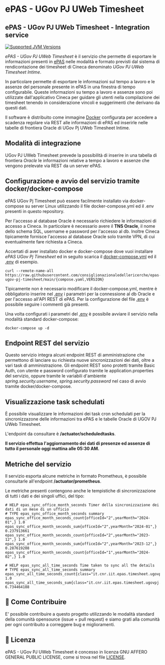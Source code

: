 # ePAS - UGov PJ UWeb  Timesheet
## ePAS - UGov PJ UWeb Timesheet - Integration service

[![Supported JVM Versions](https://img.shields.io/badge/JVM-17-brightgreen.svg?style=for-the-badge&logo=Java)](https://openjdk.java.net/install/)

*ePAS - UGov PJ UWeb Timesheet* è il servizio che permette di esportare le informazioni presenti in
[ePAS](https://epas.projects.iit.cnr.it) nelle modalità e formato previsti dal sistema di rendicontazione dei timesheet di Cineca denominato *UGov PJ UWeb Timesheet Intime*.

In particolare permette di esportare le informazioni sul tempo a lavoro e le assenze del personale
presente in ePAS in una finestra di tempo configurabile.
Queste informazioni su tempo a lavoro e assenze sono poi utilizzate dall'applicativo Cineca per
guidare gli utenti nella compilazione dei timesheet tenendo in considerazione vincoli e
suggerimenti che derivano da questi dati.

Il software è distribuito come immagine [Docker](https://docker.com) 
configurata per accedere a scadenza regolare via REST alle informazioni di ePAS ed inserirle
nelle tabelle di frontiera Oracle di UGov Pj UWeb Timesheet Intime.

## Modalità di integrazione

UGov PJ UWeb Timesheet prevede la possibilità di inserire in una tabella di frontiera *Oracle* le
informazioni relative a tempo a lavoro e assenze che vengono prelevate via REST da un server ePAS.

## Configurazione e avvio del servizio tramite docker/docker-compose

ePAS UGov Pj Timesheet può essere facilmente installato via docker-compose su server Linux
utilizzando il file docker-compose.yml ed il .env presenti in questo repository.

Per l'accesso al database Oracle è necessario richiedere le informazioni di accesso a Cineca.
In particolare è necessario avere il **TNS Oracle**, il nome dello schema SQL, username 
e password per l'accesso al db. 
Inoltre Cineca tipicamente fornisce l'accesso al database Oracle solo tramite VPN, di cui
eventualmente fare richiesta a Cineca.

Accertati di aver installato docker e docker-compose dove vuoi installare *ePAS UGov Pj Timesheet*
ed in seguito scarica il [docker-compose.yml](docker-compose.yml) ed il [.env](.env) di esempio.

```
curl --remote-name-all https://raw.githubusercontent.com/consiglionazionaledellericerche/epas-ugov-pj-timesheet/main/{compose.yaml,VERSION}
```

Tipicamente non è necessario modificare il docker-compose.yml, mentre è obbligatorio
inserire nel [.env](.env) i parametri per la connessione al db Oracle e per l'accesso all'API REST
di ePAS. 
Per la configurazione del file [.env](.env) è possibile seguire i commenti già presenti.

Una volta configurati i parametri del [.env](.env) è possibile avviare il servizio nella modalità
standard docker-compose:

```
docker-compose up -d
```

## Endpoint REST del servizio

Questo servizio integra alcuni endpoint REST di amministrazione che permettono di lanciare su
richiesta nuove sincronizzazioni dei dati, oltre a vari task di amministrazione.
Gli endpoint REST sono protetti tramite Basic Auth, con utente e password configurato tramite
le application.properties del servizio, oppure tramite le variabili d'ambiente 
*spring.security.username*, *spring.security.password* nel caso di avvio tramite docker/docker-compose.

## Visualizzazione task schedulati

È possibile visualizzare le informazioni dei task cron schedulati per la sincronizzazone
delle informazioni tra ePAS e le tabelle Oracle di UGOV PJ UWeb Timesheet.

L'endpoint da consultare è **/actuator/scheduledtasks**.

**Il servizio effettua l'aggiornamento dei dati di presenze ed assenze di tutto il personale oggi mattina alle 05:30 AM.**

## Metriche del servizio

Il servizio esporta alcune metriche in formato Prometheus, è possibile consultarle all'endpoint
**/actuator/prometheus**.

Le metriche presenti contengono anche le tempistiche di sincronizzazione di tutti i dati e dei 
singoli uffici, del tipo:

```
# HELP epas_sync_office_month_seconds Timer della sincronizzazione dei dati di un mese di un ufficio
# TYPE epas_sync_office_month_seconds summary
epas_sync_office_month_seconds_count{officeId="2",yearMonth="2024-01",} 1.0
epas_sync_office_month_seconds_sum{officeId="2",yearMonth="2024-01",} 0.237913661
epas_sync_office_month_seconds_count{officeId="2",yearMonth="2023-12",} 1.0
epas_sync_office_month_seconds_sum{officeId="2",yearMonth="2023-12",} 0.287619208
epas_sync_office_month_seconds_count{officeId="1",yearMonth="2024-02",} 1.0

# HELP epas_sync_all_time_seconds Time taken to sync all the details
# TYPE epas_sync_all_time_seconds summary
epas_sync_all_time_seconds_count{class="it.cnr.iit.epas.timesheet.ugovpj.service.SyncService",exception="none",method="syncAll",} 1.0
epas_sync_all_time_seconds_sum{class="it.cnr.iit.epas.timesheet.ugovpj.service.SyncService",exception="none",method="syncAll",} 6.734464188
```

## 👏 Come Contribuire 

E' possibile contribuire a questo progetto utilizzando le modalità standard della comunità opensource 
(issue + pull request) e siamo grati alla comunità per ogni contribuito a correggere bug e miglioramenti.

## 📄 Licenza

ePAS - UGov PJ UWeb  Timesheet è concesso in licenza GNU AFFERO GENERAL PUBLIC LICENSE, come si trova 
nel file [LICENSE][l].

[l]: https://github.com/consiglionazionaledellericerche/epas-ugov-pj-timesheet/blob/master/LICENSE